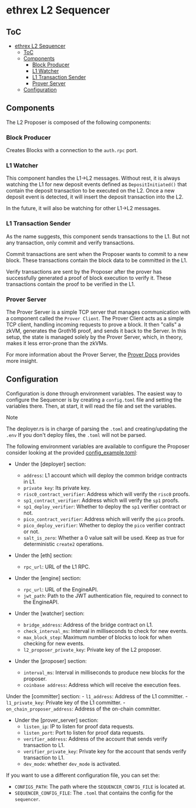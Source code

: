 # ethrex L2 Sequencer

## ToC

- [ethrex L2 Sequencer](#ethrex-l2-sequencer)
  - [ToC](#toc)
  - [Components](#components)
    - [Block Producer](#block-producer)
    - [L1 Watcher](#l1-watcher)
    - [L1 Transaction Sender](#l1-transaction-sender)
    - [Prover Server](#prover-server)
  - [Configuration](#configuration)

## Components

The L2 Proposer is composed of the following components:

### Block Producer

Creates Blocks with a connection to the `auth.rpc` port.

### L1 Watcher

This component handles the L1->L2 messages. Without rest, it is always watching the L1 for new deposit events defined as `DepositInitiated()` that contain the deposit transaction to be executed on the L2. Once a new deposit event is detected, it will insert the deposit transaction into the L2.

In the future, it will also be watching for other L1->L2 messages.

### L1 Transaction Sender

As the name suggests, this component sends transactions to the L1. But not any transaction, only commit and verify transactions.

Commit transactions are sent when the Proposer wants to commit to a new block. These transactions contain the block data to be committed in the L1.

Verify transactions are sent by the Proposer after the prover has successfully generated a proof of block execution to verify it. These transactions contain the proof to be verified in the L1.

### Prover Server

The Prover Server is a simple TCP server that manages communication with a component called the `Prover Client`. The Prover Client acts as a simple TCP client, handling incoming requests to prove a block. It then "calls" a zkVM, generates the Groth16 proof, and sends it back to the Server. In this setup, the state is managed solely by the Prover Server, which, in theory, makes it less error-prone than the zkVMs.

For more information about the Prover Server, the [Prover Docs](./prover.md) provides more insight.

## Configuration

Configuration is done through environment variables. The easiest way to configure the Sequencer is by creating a `config.toml` file and setting the variables there. Then, at start, it will read the file and set the variables.

> [!NOTE]
> The deployer.rs is in charge of parsing the `.toml` and creating/updating the `.env`
> If you don't deploy files, the `.toml` will not be parsed.

The following environment variables are available to configure the Proposer consider looking at the provided [config_example.toml](../configs/config_example.toml):

<!-- NOTE: Mantain the sections in the same order as present in [config_example.toml](../configs/config_example.toml). -->

- Under the [deployer] section:
    - `address`: L1 account which will deploy the common bridge contracts in L1.
    - `private key`: Its private key.
    - `risc0_contract_verifier`: Address which will verify the `risc0` proofs.
    - `sp1_contract_verifier`: Address which will verify the `sp1` proofs.
    - `sp1_deploy_verifier`: Whether to deploy the `sp1` verifier contract or not. 
    - `pico_contract_verifier`: Address which will verify the `pico` proofs.
    - `pico_deploy_verifier`: Whether to deploy the `pico` verifier contract or not.
    - `salt_is_zero`: Whether a 0 value salt will be used. Keep as true for deterministic `create2` operations.

- Under the [eth] section:
    - `rpc_url`: URL of the L1 RPC.

- Under the [engine] section:
    - `rpc_url`: URL of the EngineAPI.
    - `jwt_path`: Path to the JWT authentication file, required to connect to the EngineAPI.

- Under the [watcher] section:
    - `bridge_address`: Address of the bridge contract on L1.
    - `check_interval_ms`: Interval in milliseconds to check for new events.
    - `max_block_step`: Maximum number of blocks to look for when checking for new events.
    - `l2_proposer_private_key`: Private key of the L2 proposer.

- Under the [proposer] section:
    - `interval_ms`: Interval in milliseconds to produce new blocks for the proposer.
    - `coinbase address`: Address which will receive the execution fees.

Under the [committer] section:
    - `l1_address`: Address of the L1 committer.
    - `l1_private_key`: Private key of the L1 committer.
    - `on_chain_proposer_address`: Address of the on-chain committer.

- Under the [prover_server] section:
    - `listen_ip`: IP to listen for proof data requests.
    - `listen_port`: Port to listen for proof data requests.
    - `verifier_address`: Address of the account that sends verify transaction to L1.
    - `verifier_private_key`: Private key for the account that sends verify transaction to L1.
    - `dev_mode`: whether `dev_mode` is activated.


If you want to use a different configuration file, you can set the:
- `CONFIGS_PATH`: The path where the `SEQUENCER_CONFIG_FILE` is located at.
- `SEQUENCER_CONFIG_FILE`: The `.toml` that contains the config for the `sequencer`.
